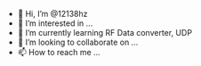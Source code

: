 - 👋 Hi, I’m @12138hz
- 👀 I’m interested in ...
- 🌱 I’m currently learning RF Data converter, UDP
- 💞️ I’m looking to collaborate on ...
- 📫 How to reach me ...

<!---
12138hz/12138hz is a ✨ special ✨ repository because its `README.md` (this file) appears on your GitHub profile.
You can click the Preview link to take a look at your changes.
--->
